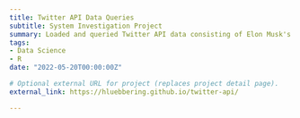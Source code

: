 ```yaml
---
title: Twitter API Data Queries
subtitle: System Investigation Project
summary: Loaded and queried Twitter API data consisting of Elon Musk's most recent Tweets from 2015 to 2022.
tags:
- Data Science
- R
date: "2022-05-20T00:00:00Z"

# Optional external URL for project (replaces project detail page).
external_link: https://hluebbering.github.io/twitter-api/

---
```

